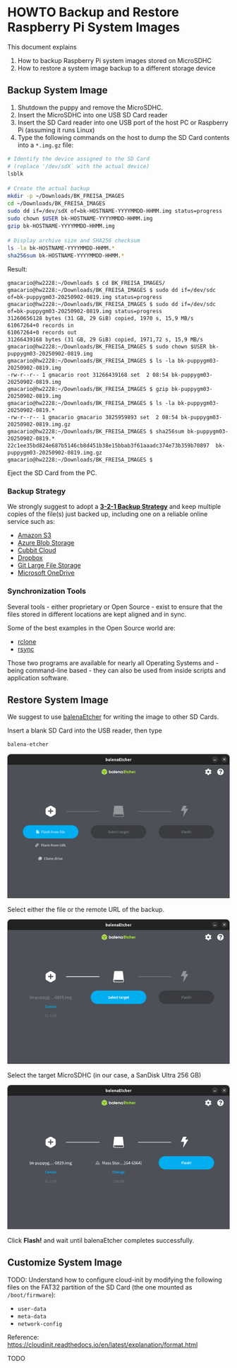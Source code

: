 # HOWTO Backup and Restore Raspberry Pi System Images

This document explains

1. How to backup Raspberry Pi system images stored on MicroSDHC <!-- (TODO: or the CM4 on-board eMMC, or USB) -->
2. How to restore a system image backup to a different storage device

## Backup System Image

<!-- (2025-09-02 08:24 CEST) -->

1. Shutdown the puppy and remove the MicroSDHC.
2. Insert the MicroSDHC into one USB SD Card reader
3. Insert the SD Card reader into one USB port of the host PC or Raspberry Pi (assuming it runs Linux)
4. Type the following commands on the host to dump the SD Card contents into a `*.img.gz` file:

```bash
# Identify the device assigned to the SD Card
# (replace '/dev/sdX` with the actual device)
lsblk

# Create the actual backup
mkdir -p ~/Downloads/BK_FREISA_IMAGES
cd ~/Downloads/BK_FREISA_IMAGES
sudo dd if=/dev/sdX of=bk-HOSTNAME-YYYYMMDD-HHMM.img status=progress
sudo chown $USER bk-HOSTNAME-YYYYMMDD-HHMM.img
gzip bk-HOSTNAME-YYYYMMDD-HHMM.img

# Display archive size and SHA256 checksum
ls -la bk-HOSTNAME-YYYYMMDD-HHMM.*
sha256sum bk-HOSTNAME-YYYYMMDD-HHMM.*
```

Result:

```text
gmacario@hw2228:~/Downloads $ cd BK_FREISA_IMAGES/
gmacario@hw2228:~/Downloads/BK_FREISA_IMAGES $ sudo dd if=/dev/sdc of=bk-puppygm03-20250902-0819.img status=progress
gmacario@hw2228:~/Downloads/BK_FREISA_IMAGES $ sudo dd if=/dev/sdc of=bk-puppygm03-20250902-0819.img status=progress
31260656128 bytes (31 GB, 29 GiB) copied, 1970 s, 15,9 MB/s
61067264+0 records in
61067264+0 records out
31266439168 bytes (31 GB, 29 GiB) copied, 1971,72 s, 15,9 MB/s
gmacario@hw2228:~/Downloads/BK_FREISA_IMAGES $ sudo chown $USER bk-puppygm03-20250902-0819.img
gmacario@hw2228:~/Downloads/BK_FREISA_IMAGES $ ls -la bk-puppygm03-20250902-0819.img
-rw-r--r-- 1 gmacario root 31266439168 set  2 08:54 bk-puppygm03-20250902-0819.img
gmacario@hw2228:~/Downloads/BK_FREISA_IMAGES $ gzip bk-puppygm03-20250902-0819.img
gmacario@hw2228:~/Downloads/BK_FREISA_IMAGES $ ls -la bk-puppygm03-20250902-0819.*
-rw-r--r-- 1 gmacario gmacario 3825959893 set  2 08:54 bk-puppygm03-20250902-0819.img.gz
gmacario@hw2228:~/Downloads/BK_FREISA_IMAGES $ sha256sum bk-puppygm03-20250902-0819.*
22c1ee35bd824e687b5146cb8d451b38e15bbab3f61aaadc374e73b359b70897  bk-puppygm03-20250902-0819.img.gz
gmacario@hw2228:~/Downloads/BK_FREISA_IMAGES $
```

Eject the SD Card from the PC.

### Backup Strategy

We strongly suggest to adopt a [**3-2-1 Backup Strategy**](https://en.wikipedia.org/wiki/Glossary_of_backup_terms) and keep multiple copies of the file(s) just backed up, including one on a reliable online service such as:

- [Amazon S3](https://aws.amazon.com/s3)
- [Azure Blob Storage](https://azure.microsoft.com/en-us/products/storage/blobs)
- [Cubbit Cloud](https://www.cubbit.io)
- [Dropbox](https://www.dropbox.com/)
- [Git Large File Storage](https://git-lfs.com/)
- [Microsoft OneDrive](https://www.microsoft.com/en-us/microsoft-365/onedrive)

### Synchronization Tools

Several tools - either proprietary or Open Source - exist to ensure that the files stored in different locations are kept aligned and in sync.

Some of the best examples in the Open Source world are:

- [rclone](https://rclone.org/)
- [rsync](https://en.wikipedia.org/wiki/Rsync)

Those two programs are available for nearly all Operating Systems and - being command-line based - they can also be used from inside scripts and application software.

## Restore System Image

We suggest to use [balenaEtcher](https://etcher.balena.io/) for writing the image to other SD Cards.

Insert a blank SD Card into the USB reader, then type

```bash
balena-etcher
```

![balenaetcher-01](images/balenaetcher-01.png)

Select either the file or the remote URL of the backup.

![balenaetcher-02](images/balenaetcher-02.png)

Select the target MicroSDHC (in our case, a SanDisk Ultra 256 GB)

![balenaetcher-03](images/balenaetcher-03.png)

Click **Flash!** and wait until balenaEtcher completes successfully.

## Customize System Image

TODO: Understand how to configure cloud-init by modifying the following files on the FAT32 partition of the SD Card (the one mounted as `/boot/firmware`):

- `user-data`
- `meta-data`
- `network-config`

Reference: <https://cloudinit.readthedocs.io/en/latest/explanation/format.html>

TODO

<!-- EOF -->
